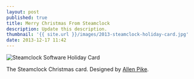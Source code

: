 ```yaml
---
layout: post
published: true
title: Merry Christmas From Steamclock
description: Update this description.
thumbnail: '{{ site.url }}/images/2013-steamclock-holiday-card.jpg'
date: 2013-12-17 11:42
---
```

<img src="{{ site.url }}/images/2013-steamclock-holiday-card.jpg" alt="Steamclock Software Holiday Card" />
<p class="image-caption">The Steamclock Christmas card. Designed by <a href="http://www.allenpike.com" title="allenpike.com">Allen Pike</a>.</p>